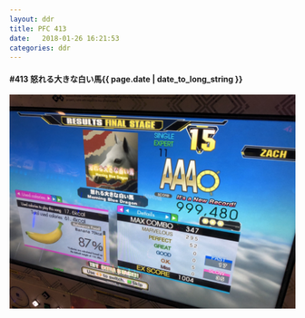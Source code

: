 ```yaml
---
layout: ddr
title: PFC 413
date:   2018-01-26 16:21:53
categories: ddr
---
```


#### **#413** 怒れる大きな白い馬<span class="pull-right">{{ page.date | date_to_long_string }}</span>
![](/images/pfc/413_怒れる大きな白い馬.jpg)
